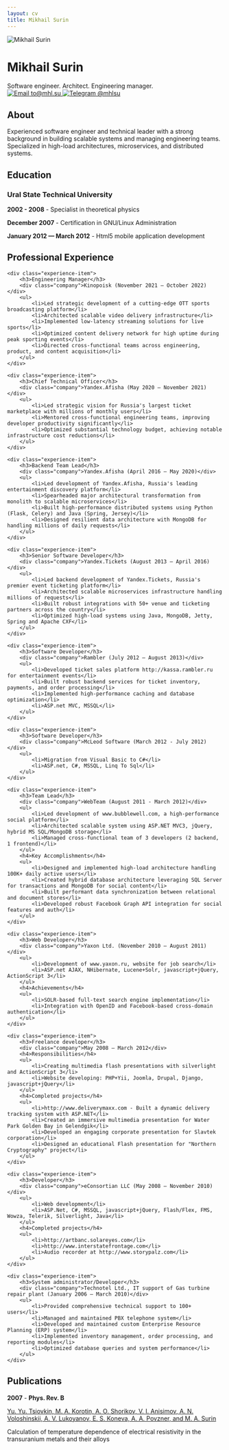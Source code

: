 ```yaml
---
layout: cv
title: Mikhail Surin
---
```


<div class="header">
    <img src="https://t.me/i/userpic/320/mhlsu.jpg" alt="Mikhail Surin" class="profile-photo">
    <h1>Mikhail Surin</h1>
    <div class="subtitle">Software engineer. Architect. Engineering manager.</div>
    <div id="webaddress">
        <a href="mailto:to@mhl.su">
            <img src="https://cdn-icons-png.flaticon.com/512/542/542638.png" alt="Email">
            to@mhl.su
        </a>
        <a href="https://t.me/mhlsu">
            <img src="https://cdn-icons-png.flaticon.com/512/2111/2111644.png" alt="Telegram">
            @mhlsu
        </a>
    </div>
</div>

<div class="section">
    <h2>About</h2>
    <p>Experienced software engineer and technical leader with a strong background in building scalable systems and managing engineering teams. Specialized in high-load architectures, microservices, and distributed systems.</p>
</div>

<div class="section">
    <h2>Education</h2>
    <div class="experience-item">
        <h3>Ural State Technical University</h3>
        <p><strong>2002 - 2008</strong> - Specialist in theoretical physics</p>
        <p><strong>December 2007</strong> - Certification in GNU/Linux Administration</p>
        <p><strong>January 2012 — March 2012</strong> - Html5 mobile application development</p>
    </div>
</div>

<div class="section">
    <h2>Professional Experience</h2>
    
    <div class="experience-item">
        <h3>Engineering Manager</h3>
        <div class="company">Kinopoisk (November 2021 — October 2022)</div>
        <ul>
            <li>Led strategic development of a cutting-edge OTT sports broadcasting platform</li>
            <li>Architected scalable video delivery infrastructure</li>
            <li>Implemented low-latency streaming solutions for live sports</li>
            <li>Optimized content delivery network for high uptime during peak sporting events</li>
            <li>Directed cross-functional teams across engineering, product, and content acquisition</li>
        </ul>
    </div>

    <div class="experience-item">
        <h3>Chief Technical Officer</h3>
        <div class="company">Yandex.Afisha (May 2020 — November 2021)</div>
        <ul>
            <li>Led strategic vision for Russia's largest ticket marketplace with millions of monthly users</li>
            <li>Mentored cross-functional engineering teams, improving developer productivity significantly</li>
            <li>Optimized substantial technology budget, achieving notable infrastructure cost reductions</li>
        </ul>
    </div>

    <div class="experience-item">
        <h3>Backend Team Lead</h3>
        <div class="company">Yandex.Afisha (April 2016 — May 2020)</div>
        <ul>
            <li>Led development of Yandex.Afisha, Russia's leading entertainment discovery platform</li>
            <li>Spearheaded major architectural transformation from monolith to scalable microservices</li>
            <li>Built high-performance distributed systems using Python (Flask, Celery) and Java (Spring, Jersey)</li>
            <li>Designed resilient data architecture with MongoDB for handling millions of daily requests</li>
        </ul>
    </div>

    <div class="experience-item">
        <h3>Senior Software Developer</h3>
        <div class="company">Yandex.Tickets (August 2013 — April 2016)</div>
        <ul>
            <li>Led backend development of Yandex.Tickets, Russia's premier event ticketing platform</li>
            <li>Architected scalable microservices infrastructure handling millions of requests</li>
            <li>Built robust integrations with 50+ venue and ticketing partners across the country</li>
            <li>Optimized high-load systems using Java, MongoDB, Jetty, Spring and Apache CXF</li>
        </ul>
    </div>

    <div class="experience-item">
        <h3>Software Developer</h3>
        <div class="company">Rambler (July 2012 — August 2013)</div>
        <ul>
            <li>Developed ticket sales platform http://kassa.rambler.ru for entertainment events</li>
            <li>Built robust backend services for ticket inventory, payments, and order processing</li>
            <li>Implemented high-performance caching and database optimization</li>
            <li>ASP.net MVC, MSSQL</li>
        </ul>
    </div>

    <div class="experience-item">
        <h3>Software Developer</h3>
        <div class="company">McLeod Software (March 2012 - July 2012)</div>
        <ul>
            <li>Migration from Visual Basic to C#</li>
            <li>ASP.net, C#, MSSQL, Linq To Sql</li>
        </ul>
    </div>

    <div class="experience-item">
        <h3>Team Lead</h3>
        <div class="company">WebTeam (August 2011 - March 2012)</div>
        <ul>
            <li>Led development of www.bubblewell.com, a high-performance social platform</li>
            <li>Architected scalable system using ASP.NET MVC3, jQuery, hybrid MS SQL/MongoDB storage</li>
            <li>Managed cross-functional team of 3 developers (2 backend, 1 frontend)</li>
        </ul>
        <h4>Key Accomplishments</h4>
        <ul>
            <li>Designed and implemented high-load architecture handling 100K+ daily active users</li>
            <li>Created hybrid database architecture leveraging SQL Server for transactions and MongoDB for social content</li>
            <li>Built performant data synchronization between relational and document stores</li>
            <li>Developed robust Facebook Graph API integration for social features and auth</li>
        </ul>
    </div>

    <div class="experience-item">
        <h3>Web Developer</h3>
        <div class="company">Yaxon Ltd. (November 2010 — August 2011)</div>
        <ul>
            <li>Development of www.yaxon.ru, website for job search</li>
            <li>ASP.net AJAX, NHibernate, Lucene+Solr, javascript+jQuery, ActionScript 3</li>
        </ul>
        <h4>Achievements</h4>
        <ul>
            <li>SOLR-based full-text search engine implementation</li>
            <li>Integration with OpenID and Facebook-based cross-domain authentication</li>
        </ul>
    </div>

    <div class="experience-item">
        <h3>Freelance developer</h3>
        <div class="company">May 2008 — March 2012</div>
        <h4>Responsibilities</h4>
        <ul>
            <li>Creating multimedia flash presentations with silverlight and ActionScript 3</li>
            <li>Website developing: PHP+Yii, Joomla, Drupal, Django, javascript+jQuery</li>
        </ul>
        <h4>Completed projects</h4>
        <ul>
            <li>http://www.deliverymaxx.com - Built a dynamic delivery tracking system with ASP.NET</li>
            <li>Created an immersive multimedia presentation for Water Park Golden Bay in Gelendgik</li>
            <li>Developed an engaging corporate presentation for Slavtek corporation</li>
            <li>Designed an educational Flash presentation for "Northern Cryptography" project</li>
        </ul>
    </div>

    <div class="experience-item">
        <h3>Developer</h3>
        <div class="company">eConsortian LLC (May 2008 — November 2010)</div>
        <ul>
            <li>Web development</li>
            <li>ASP.Net, C#, MSSQL, javascript+jQuery, Flash/Flex, FMS, Wowza, Telerik, Silverlight, Java</li>
        </ul>
        <h4>Completed projects</h4>
        <ul>
            <li>http://artbanc.solareyes.com</li>
            <li>http://www.interstatefrontage.com</li>
            <li>Audio recorder at http://www.storypalz.com</li>
        </ul>
    </div>

    <div class="experience-item">
        <h3>System administrator/Developer</h3>
        <div class="company">Technotel Ltd., IT support of Gas turbine repair plant (January 2006 — March 2010)</div>
        <ul>
            <li>Provided comprehensive technical support to 100+ users</li>
            <li>Managed and maintained PBX telephone system</li>
            <li>Developed and maintained custom Enterprise Resource Planning (ERP) system</li>
            <li>Implemented inventory management, order processing, and reporting modules</li>
            <li>Optimized database queries and system performance</li>
        </ul>
    </div>
</div>

<div class="section">
    <h2>Publications</h2>
    <div class="publication">
        <p><strong>2007</strong> - <strong>Phys. Rev. B</strong></p>
        <p><a href="https://journals.aps.org/prb/abstract/10.1103/PhysRevB.76.075119">Yu. Yu. Tsiovkin, M. A. Korotin, A. O. Shorikov, V. I. Anisimov, A. N. Voloshinskii, A. V. Lukoyanov, E. S. Koneva, A. A. Povzner, and M. A. Surin</a></p>
        <p>Calculation of temperature dependence of electrical resistivity in the transuranium metals and their alloys</p>
    </div>
</div> 